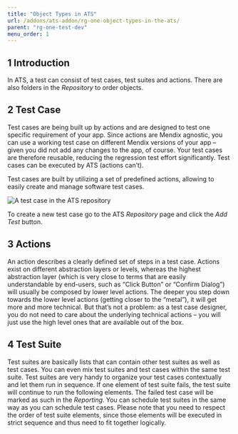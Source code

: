 ```yaml
---
title: "Object Types in ATS"
url: /addons/ats-addon/rg-one-object-types-in-the-ats/
parent: "rg-one-test-dev"
menu_order: 1
---
```


## 1 Introduction

In ATS, a test can consist of test cases, test suites and actions. There are also folders in the _Repository_ to order objects.

## 2 Test Case

Test cases are being built up by actions and are designed to test one specific requirement of your app. Since actions are Mendix agnostic, you can use a working test case on different Mendix versions of your app – given you did not add any changes to the app, of course. Your test cases are therefore reusable, reducing the regression test effort significantly. Test cases can be executed by ATS (actions can’t).

Test cases are built by utilizing a set of predefined actions, allowing to easily create and manage software test cases.

![A test case in the ATS repository](attachments/rg-one-object-types-in-the-ats/21168176.png)

To create a new test case go to the ATS _Repository_ page and click the _Add Test_ button.

## 3 Actions

An action describes a clearly defined set of steps in a test case. Actions exist on different abstraction layers or levels, whereas the highest abstraction layer (which is very close to terms that are easily understandable by end-users, such as “Click Button” or “Confirm Dialog”) will usually be composed by lower level actions. The deeper you step down towards the lower level actions (getting closer to the “metal”), it will get more and more technical. But that’s not a problem: as a test case designer, you do not need to care about the underlying technical actions – you will just use the high level ones that are available out of the box.

## 4 Test Suite

Test suites are basically lists that can contain other test suites as well as test cases. You can even mix test suites and test cases within the same test suite. Test suites are very handy to organize your test cases contextually and let them run in sequence. If one element of test suite fails, the test suite will continue to run the following elements. The failed test case will be marked as such in the _Reporting_. You can schedule test suites in the same way as you can schedule test cases. Please note that you need to respect the order of test suite elements, since those elements will be executed in strict sequence and thus need to fit together logically.
